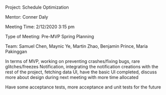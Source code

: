 Project: Schedule Optimization

Mentor: Conner Daly

Meeting Time: 2/12/2020 3:15 pm

Type of Meeting: Pre-MVP Spring Planning

Team: Samuel Chen, Maynic Ye, Martin Zhao, Benjamin Prince, Maria Pakinggan

In terms of MVP, working on preventing crashes/fixing bugs, rare glitches/freezes
Notification, integrating the notification creations with the rest of the project, fetching data
UI, have the basic UI completed, discuss more about design during next meeting with more time allocated

Have some acceptance tests, more acceptance and unit tests for the future
